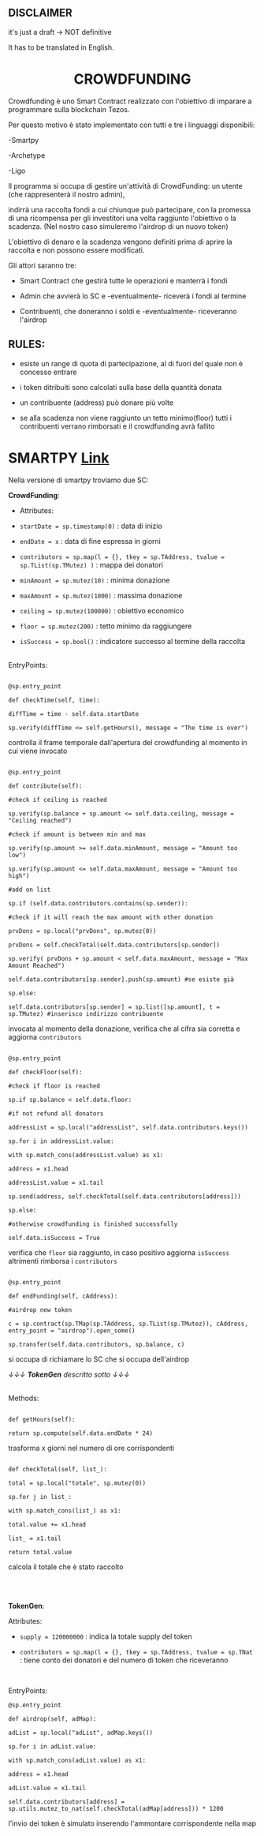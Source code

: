 ## DISCLAIMER

it's just a draft -> NOT definitive

It has to be translated in English.

  

# <center> CROWDFUNDING<center>

  

Crowdfunding è uno Smart Contract realizzato con l'obiettivo di imparare a programmare sulla blockchain Tezos.

Per questo motivo è stato implementato con tutti e tre i linguaggi disponibili:

-Smartpy

-Archetype

-Ligo

  

Il programma si occupa di gestire un'attività di CrowdFunding: un utente (che rappresenterà il nostro admin),

indirrà una raccolta fondi a cui chiunque può partecipare, con la promessa di una ricompensa per gli investitori una volta raggiunto l'obiettivo o la scadenza. (Nel nostro caso simuleremo l'airdrop di un nuovo token)

L'obiettivo di denaro e la scadenza vengono definiti prima di aprire la raccolta e non possono essere modificati.

  

Gli attori saranno tre:

* Smart Contract che gestirà tutte le operazioni e manterrà i fondi

* Admin che avvierà lo SC e -eventualmente- riceverà i fondi al termine

* Contribuenti, che doneranno i soldi e -eventualmente- riceveranno l'airdrop

  

## RULES:

* esiste un range di quota di partecipazione, al di fuori del quale non è concesso entrare

* i token ditribuiti sono calcolati sulla base della quantità donata

* un contribuente (address) può donare più volte

* se alla scadenza non viene raggiunto un tetto minimo(floor) tutti i contribuenti verrano rimborsati e il crowdfunding avrà fallito

  

# SMARTPY [Link](https://smartpy.io/ide?code=eJzlWN1u2zYUvg@QdyDsG2n1hLgohiFYhwXpspt1GBbfFYHAUJTNRiYFkYqTFHuXvUtfrOeQlETaUpx129V0k4SH5@87v4zY1qoxRG9pY@pHQjXR9enJ6QmrqNbkslG74qqVhZDrRNfZpZKmocyk56cnBL6ClyTPhRQmzxPNq3IBR7SohOTdFfyQkuGtRBvQ844aTt6CosyILYejbZ2cpQvCZeFJywVhqErctkY12l3e0jqp4NdPfy6IueOP7nR1URQN1xrO7mnVesGrX4U2aPHqfWv4U0pA_FbIi61qpfHikJAsUfGWPoxRzpDGuAB31vsUSysrpZqQ8toeC33dMgY2OdKtUlVyRSvNU0JSBBcx@QkoHFx8zGslpBnwZBvO7lYAjAcUMQrBLERZIhmEI4l86@AtqKFZD2@AfZ3d80aUj0nP@MNbx7Lm5poDzoVOEAQwmK5R7Gy14U620EQB96y3Gg0M2FBMaFvDTdtI1MnUtgZIksG2LrrfkO@_ewM4Oa5jYHRZwA90zS1QRJR9iMDahlM4Lsbcx0jQikrGySs8pi7iHRjWRi8pAuPSS_eiZ6k1eswOLxHMuOVmx7nElCNUFphgEyZ5nh9DK_pEjezwGWqUIpXazdLnBUZu9fk9JXAj1ptQYuAdLQqiJKmgniKN4G8Q3LBa7R9USI3maAg7b9L0PJAZoyYM2YmqcvgSA6kH5nZY7oTZEAWHDSmUpEYoGcupm_t3SvpKqxSjVTLzZ7PFUJhnaTrJh064olMG2Med@tD7crMnaUC_Fxrl19E4vAd3fSz@6HNsT8cxm7K61Zsh_CmZa064hqBxshaf_4pCx6EVnf9NBWCoRRjb6odezw20J99wfZ@dQ9wBDc0UETA2GvH0pPoqhhLnYdm_pBNeYY99pvhdD54ofaAHZR@GwrLtgTCH61IZkFTCyCMUktImHSARX6Ru5OCMiRIvOMfkG68OmFzQbw@TqEQ3CDaMQUpmR9qemfjZurAz0bBNDvJ1csCW4jR_WI5wBz6A_Q_LbAND@9lrg1THAPVdjTP4lOnMWby0vvz9mzQ9lqtz2w92AjKc4X5Suv0Ec6CEJUNDEhDtBnDZVtXjVKaHY3rVtFFmDoO4t3lhe2AeZqFBYpQB9oRPdh4f5o8YZittz7WRsDqlk6G0Cn1kXj0TSytmLHZ@ZAdycNYfqUwIcL8VWmiY38KiGqWiKRpVE8l3IP@OB62bOdSY3yfdpgb7XbTQjexx6aAK98XeNOyjXt0szVTNZa4VrFAx9qBL6pI3Ezm4CJoF6EmHPXiF1v_C5Yt24InNt63rCnfW5esz9_3jHfc3atJ@MzsSMQ@ODxctAOzQTlqMNDPfx@zlw7YVt6zJbjXaqV7SpF7QoEJBz_WlIy3Hud0aUWlXtLlROfT9ZL91WSSCTgW7LEYzXI7_z00Dkw_AyQ286RJJt259Dlo0rpgIEl6w50kHDKwr8AhlXNJGKHekfY_Ay3lH6gp6zmDcw26jbj9yZqI54C6w4OUKcqKH7PLNuBTjq9wRu79wOnTl3_HZd9ahvYBlqDc8H2THqlvYlvx2UYu6VoHPlDHcsWCfRUK3nmtVCjp2yxL6W7xZi1FhjjK86Ix7Su49xsE@WrG2QhP5A2ctbt72bsSFP2zIN6ptdLLstLNss0xml3ZHwydnZ1aITjY8dO0TN2L93WJx2b_@xgUMj8M0a1roznZXBbssYovuERE_92NF1xbOr1ZkQR9XtK9p3yVysYZH0r_n2IFnLgW@3jXLP6FrX9mFMXxbYwn9N1iiQnsbmo0ogOj@nxLZ4J4EdrGfzjf3nIgZf4Zl_2roUAeMwbbTlXHmhwBc_wLww9CI)
Nella versione di smartpy troviamo due SC:

 **CrowdFunding**:

* Attributes:

*  `startDate = sp.timestamp(0)` : data di inizio

*  `endDate = x` : data di fine espressa in giorni

*  `contributors = sp.map(l = {}, tkey = sp.TAddress, tvalue = sp.TList(sp.TMutez) )` : mappa dei donatori

*  `minAmount = sp.mutez(10)` : minima donazione

*  `maxAmount = sp.mutez(1000)` : massima donazione

*  `ceiling = sp.mutez(100000)` : obiettivo economico

*  `floor = sp.mutez(200)` : tetto minimo da raggiungere

*  `isSuccess = sp.bool()` : indicatore successo al termine della raccolta

<br>
 EntryPoints:

```

@sp.entry_point

def checkTime(self, time):

diffTime = time - self.data.startDate

sp.verify(diffTime <= self.getHours(), message = "The time is over")

```

controlla il frame temporale dall'apertura del crowdfunding al momento in cui viene invocato

```

@sp.entry_point

def contribute(self):

#check if ceiling is reached

sp.verify(sp.balance + sp.amount <= self.data.ceiling, message = "Ceiling reached")

#check if amount is between min and max

sp.verify(sp.amount >= self.data.minAmount, message = "Amount too low")

sp.verify(sp.amount <= self.data.maxAmount, message = "Amount too high")

#add on list

sp.if (self.data.contributors.contains(sp.sender)):

#check if it will reach the max amount with other donation

prvDons = sp.local("prvDons", sp.mutez(0))

prvDons = self.checkTotal(self.data.contributors[sp.sender])

sp.verify( prvDons + sp.amount < self.data.maxAmount, message = "Max Amount Reached")

self.data.contributors[sp.sender].push(sp.amount) #se esiste già

sp.else:

self.data.contributors[sp.sender] = sp.list([sp.amount], t = sp.TMutez) #inserisco indirizzo contribuente

```

invocata al momento della donazione, verifica che al cifra sia corretta e aggiorna `contributors`

```

@sp.entry_point

def checkFloor(self):

#check if floor is reached

sp.if sp.balance < self.data.floor:

#if not refund all donators

addressList = sp.local("addressList", self.data.contributors.keys())

sp.for i in addressList.value:

with sp.match_cons(addressList.value) as x1:

address = x1.head

addressList.value = x1.tail

sp.send(address, self.checkTotal(self.data.contributors[address]))

sp.else:

#otherwise crowdfunding is finished successfully

self.data.isSuccess = True

```

verifica che `floor` sia raggiunto, in caso positivo aggiorna `isSuccess` altrimenti rimborsa i `contributors`

  

```

@sp.entry_point

def endFunding(self, cAddress):

#airdrop new token

c = sp.contract(sp.TMap(sp.TAddress, sp.TList(sp.TMutez)), cAddress, entry_point = "airdrop").open_some()

sp.transfer(self.data.contributors, sp.balance, c)

```

si occupa di richiamare lo SC che si occupa dell'airdrop

*↓↓↓ **TokenGen** descritto sotto ↓↓↓*

  
<br>
 Methods:

```

def getHours(self):

return sp.compute(self.data.endDate * 24)

```

trasforma x giorni nel numero di ore corrispondenti

  

```

def checkTotal(self, list_):

total = sp.local("totale", sp.mutez(0))

sp.for j in list_:

with sp.match_cons(list_) as x1:

total.value += x1.head

list_ = x1.tail

return total.value

```

calcola il totale che è stato raccolto

<br><br>

**TokenGen**:

Attributes:

*  `supply = 120000000` : indica la totale supply del token

*  `contributors = sp.map(l = {}, tkey = sp.TAddress, tvalue = sp.TNat` : tiene conto dei donatori e del numero di token che riceveranno
<br>

EntryPoints:
```
@sp.entry_point

def airdrop(self, adMap):

adList = sp.local("adList", adMap.keys())

sp.for i in adList.value:

with sp.match_cons(adList.value) as x1:

address = x1.head

adList.value = x1.tail

self.data.contributors[address] = sp.utils.mutez_to_nat(self.checkTotal(adMap[address])) * 1200

```

l'invio dei token è simulato inserendo l'ammontare corrispondente nella map

  
  
